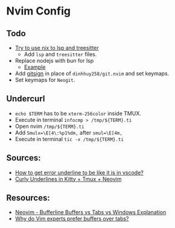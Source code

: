 # Nvim Config

## Todo

- [Try to use nix to lsp and treesitter](https://github.com/Kidsan/nixos-config/tree/main/home/programs/neovim)
  - Add `lsp` and `treesitter` files.
- Replace nodejs with bun for lsp
  - [Example](https://github.com/letieu/nvim-config/commit/237a314d06f87c528582d6da50d84ecac0fa7b27)
- Add [gitsign](https://github.com/lewis6991/gitsigns.nvim) in place of `dinhhuy258/git.nvim` and set keymaps.
- Set keymaps for `Neogit`.

## Undercurl

- `echo $TERM` has to be `xterm-256color` inside TMUX.
- Execute in terminal `infocmp > /tmp/${TERM}.ti`
- Open nvim `/tmp/${TERM}.ti`
- Add `Smulx=\E[4\:%p1%dm,` after `smul=\E[4m,`
- Execute in terminal `tic -x /tmp/${TERM}.ti`

## Sources:

- [How to get error underline to be like it is in vscode?](https://www.reddit.com/r/neovim/comments/11xsz20/comment/jd8cwvt/)
- [Curly Underlines in Kitty + Tmux + Neovim](https://evantravers.com/articles/2021/02/05/curly-underlines-in-kitty-tmux-neovim/)

## Resources:

- [Neovim - Bufferline Buffers vs Tabs vs Windows Explanation](https://www.youtube.com/watch?v=vJAmjAax2H0)
- [Why do Vim experts prefer buffers over tabs?](https://stackoverflow.com/questions/26708822/why-do-vim-experts-prefer-buffers-over-tabs/26710166#26710166)
